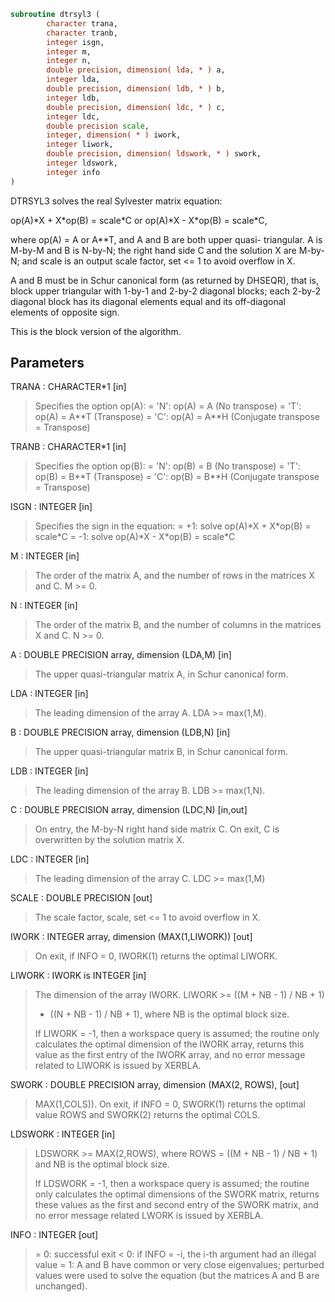 ```fortran
subroutine dtrsyl3 (
        character trana,
        character tranb,
        integer isgn,
        integer m,
        integer n,
        double precision, dimension( lda, * ) a,
        integer lda,
        double precision, dimension( ldb, * ) b,
        integer ldb,
        double precision, dimension( ldc, * ) c,
        integer ldc,
        double precision scale,
        integer, dimension( * ) iwork,
        integer liwork,
        double precision, dimension( ldswork, * ) swork,
        integer ldswork,
        integer info
)
```

DTRSYL3 solves the real Sylvester matrix equation:

op(A)\*X + X\*op(B) = scale\*C or
op(A)\*X - X\*op(B) = scale\*C,

where op(A) = A or A\*\*T, and  A and B are both upper quasi-
triangular. A is M-by-M and B is N-by-N; the right hand side C and
the solution X are M-by-N; and scale is an output scale factor, set
<= 1 to avoid overflow in X.

A and B must be in Schur canonical form (as returned by DHSEQR), that
is, block upper triangular with 1-by-1 and 2-by-2 diagonal blocks;
each 2-by-2 diagonal block has its diagonal elements equal and its
off-diagonal elements of opposite sign.

This is the block version of the algorithm.

## Parameters
TRANA : CHARACTER\*1 [in]
> Specifies the option op(A):
> = 'N': op(A) = A    (No transpose)
> = 'T': op(A) = A\*\*T (Transpose)
> = 'C': op(A) = A\*\*H (Conjugate transpose = Transpose)

TRANB : CHARACTER\*1 [in]
> Specifies the option op(B):
> = 'N': op(B) = B    (No transpose)
> = 'T': op(B) = B\*\*T (Transpose)
> = 'C': op(B) = B\*\*H (Conjugate transpose = Transpose)

ISGN : INTEGER [in]
> Specifies the sign in the equation:
> = +1: solve op(A)\*X + X\*op(B) = scale\*C
> = -1: solve op(A)\*X - X\*op(B) = scale\*C

M : INTEGER [in]
> The order of the matrix A, and the number of rows in the
> matrices X and C. M >= 0.

N : INTEGER [in]
> The order of the matrix B, and the number of columns in the
> matrices X and C. N >= 0.

A : DOUBLE PRECISION array, dimension (LDA,M) [in]
> The upper quasi-triangular matrix A, in Schur canonical form.

LDA : INTEGER [in]
> The leading dimension of the array A. LDA >= max(1,M).

B : DOUBLE PRECISION array, dimension (LDB,N) [in]
> The upper quasi-triangular matrix B, in Schur canonical form.

LDB : INTEGER [in]
> The leading dimension of the array B. LDB >= max(1,N).

C : DOUBLE PRECISION array, dimension (LDC,N) [in,out]
> On entry, the M-by-N right hand side matrix C.
> On exit, C is overwritten by the solution matrix X.

LDC : INTEGER [in]
> The leading dimension of the array C. LDC >= max(1,M)

SCALE : DOUBLE PRECISION [out]
> The scale factor, scale, set <= 1 to avoid overflow in X.

IWORK : INTEGER array, dimension (MAX(1,LIWORK)) [out]
> On exit, if INFO = 0, IWORK(1) returns the optimal LIWORK.

LIWORK : IWORK is INTEGER [in]
> The dimension of the array IWORK. LIWORK >=  ((M + NB - 1) / NB + 1)
> + ((N + NB - 1) / NB + 1), where NB is the optimal block size.
> 
> If LIWORK = -1, then a workspace query is assumed; the routine
> only calculates the optimal dimension of the IWORK array,
> returns this value as the first entry of the IWORK array, and
> no error message related to LIWORK is issued by XERBLA.

SWORK : DOUBLE PRECISION array, dimension (MAX(2, ROWS), [out]
> MAX(1,COLS)).
> On exit, if INFO = 0, SWORK(1) returns the optimal value ROWS
> and SWORK(2) returns the optimal COLS.

LDSWORK : INTEGER [in]
> LDSWORK >= MAX(2,ROWS), where ROWS = ((M + NB - 1) / NB + 1)
> and NB is the optimal block size.
> 
> If LDSWORK = -1, then a workspace query is assumed; the routine
> only calculates the optimal dimensions of the SWORK matrix,
> returns these values as the first and second entry of the SWORK
> matrix, and no error message related LWORK is issued by XERBLA.

INFO : INTEGER [out]
> = 0: successful exit
> < 0: if INFO = -i, the i-th argument had an illegal value
> = 1: A and B have common or very close eigenvalues; perturbed
> values were used to solve the equation (but the matrices
> A and B are unchanged).
